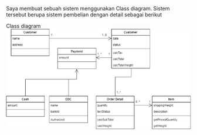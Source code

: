 Saya membuat sebuah sistem menggunakan Class diagram.
Sistem tersebut berupa sistem pembelian dengan detail sebagai berikut

Class diagram 
![Gambar Class Diagram](./image/buy.png)
